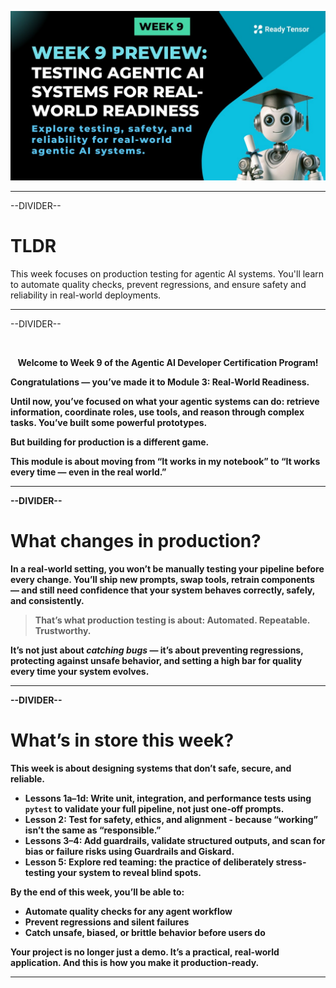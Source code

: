 ![AAIDC-wk9-l0-wk9-preview.jpeg](AAIDC-wk9-l0-wk9-preview.jpeg)

---

--DIVIDER--

# TLDR

This week focuses on production testing for agentic AI systems. You'll learn to automate quality checks, prevent regressions, and ensure safety and reliability in real-world deployments.

---

--DIVIDER--

<br>

 <p align="center"><strong>Welcome to Week 9 of the Agentic AI Developer Certification Program!</strong</p>
 
 
 Congratulations — you’ve made it to **Module 3: Real-World Readiness**.
 
 Until now, you’ve focused on what your agentic systems can do: retrieve information, coordinate roles, use tools, and reason through complex tasks. You’ve built some powerful prototypes.
 
 But building for **production** is a different game.
 
 This module is about moving from “It works in my notebook” to **“It works every time — even in the real world.”**
 
 ---

--DIVIDER--

# What changes in production?

In a real-world setting, you won’t be manually testing your pipeline before every change. You’ll ship new prompts, swap tools, retrain components — and still need **confidence** that your system behaves correctly, safely, and consistently.

> That’s what production testing is about:
> **Automated. Repeatable. Trustworthy.**

It’s not just about _catching bugs_ — it’s about preventing **regressions**, protecting against unsafe behavior, and setting a high bar for quality every time your system evolves.

---

--DIVIDER--

# What’s in store this week?

This week is about designing systems that **don’t safe, secure, and reliable.**

- **Lessons 1a–1d**: Write unit, integration, and performance tests using `pytest` to validate your full pipeline, not just one-off prompts.
- **Lesson 2**: Test for safety, ethics, and alignment - because “working” isn’t the same as “responsible.”
- **Lessons 3–4**: Add guardrails, validate structured outputs, and scan for bias or failure risks using Guardrails and Giskard.
- **Lesson 5**: Explore red teaming: the practice of deliberately stress-testing your system to reveal blind spots.

By the end of this week, you’ll be able to:

- Automate quality checks for any agent workflow
- Prevent regressions and silent failures
- Catch unsafe, biased, or brittle behavior before users do

Your project is no longer just a demo.
It’s a practical, real-world application. And this is how you make it production-ready.

---
